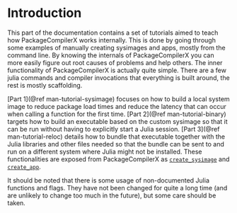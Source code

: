 # Introduction

This part of the documentation contains a set of tutorials aimed to teach how
PackageCompilerX works internally. This is done by going through some examples
of manually creating sysimages and apps, mostly from the command line.
By knowing the internals of PackageCompilerX you can more easily figure out
root causes of problems and help others. The inner functionality of PackageCompilerX
is actually quite simple. There are a few julia commands and compiler invocations
that everything is built around, the rest is mostly scaffolding.

[Part 1](@ref man-tutorial-sysimage) focuses on how to build a local system
image to reduce package load times and reduce the latency that can occur when
calling a function for the first time. [Part 2](@ref man-tutorial-binary)
targets how to build an executable based on the custom sysimage so that it can
be run without having to explicitly start a Julia session. [Part 3](@ref man-tutorial-reloc)
details how to bundle that executable together with the Julia libraries and
other files needed so that the bundle can be sent to and run on a different
system where Julia might not be installed. These functionalities are exposed
from PackageCompilerX as [`create_sysimage`](@ref) and [`create_app`](@ref).

It should be noted that there is some usage of non-documented Julia functions
and flags.  They have not been changed for quite a long time (and are unlikely
to change too much in the future), but some care should be taken.

